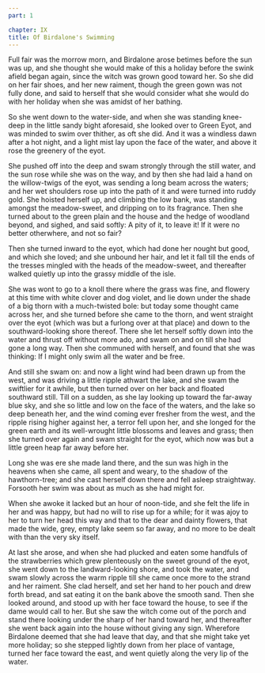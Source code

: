 ```yaml
---
part: 1

chapter: IX
title: Of Birdalone's Swimming
---
```


Full fair was the morrow morn, and Birdalone arose betimes before the sun was up, and she thought she would make of this a holiday before the swink afield began again, since the witch was grown good toward her. So she did on her fair shoes, and her new raiment, though the green gown was not fully done, and said to herself that she would consider what she would do with her holiday when she was amidst of her bathing.

So she went down to the water-side, and when she was standing knee-deep in the little sandy bight aforesaid, she looked over to Green Eyot, and was minded to swim over thither, as oft she did. And it was a windless dawn after a hot night, and a light mist lay upon the face of the water, and above it rose the greenery of the eyot.

She pushed off into the deep and swam strongly through the still water, and the sun rose while she was on the way, and by then she had laid a hand on the willow-twigs of the eyot, was sending a long beam across the waters; and her wet shoulders rose up into the path of it and were turned into ruddy gold. She hoisted herself up, and climbing the low bank, was standing amongst the meadow-sweet, and dripping on to its fragrance. Then she turned about to the green plain and the house and the hedge of woodland beyond, and sighed, and said softly: A pity of it, to leave it! If it were no better otherwhere, and not so fair?

Then she turned inward to the eyot, which had done her nought but good, and which she loved; and she unbound her hair, and let it fall till the ends of the tresses mingled with the heads of the meadow-sweet, and thereafter walked quietly up into the grassy middle of the isle.

She was wont to go to a knoll there where the grass was fine, and flowery at this time with white clover and dog violet, and lie down under the shade of a big thorn with a much-twisted bole: but today some thought came across her, and she turned before she came to the thorn, and went straight over the eyot (which was but a furlong over at that place) and down to the southward-looking shore thereof. There she let herself softly down into the water and thrust off without more ado, and swam on and on till she had gone a long way. Then she communed with herself, and found that she was thinking: If I might only swim all the water and be free.

And still she swam on: and now a light wind had been drawn up from the west, and was driving a little ripple athwart the lake, and she swam the swiftlier for it awhile, but then turned over on her back and floated southward still. Till on a sudden, as she lay looking up toward the far-away blue sky, and she so little and low on the face of the waters, and the lake so deep beneath her, and the wind coming ever fresher from the west, and the ripple rising higher against her, a terror fell upon her, and she longed for the green earth and its well-wrought little blossoms and leaves and grass; then she turned over again and swam straight for the eyot, which now was but a little green heap far away before her.

Long she was ere she made land there, and the sun was high in the heavens when she came, all spent and weary, to the shadow of the hawthorn-tree; and she cast herself down there and fell asleep straightway. Forsooth her swim was about as much as she had might for.

When she awoke it lacked but an hour of noon-tide, and she felt the life in her and was happy, but had no will to rise up for a while; for it was ajoy to her to turn her head this way and that to the dear and dainty flowers, that made the wide, grey, empty lake seem so far away, and no more to be dealt with than the very sky itself.

At last she arose, and when she had plucked and eaten some handfuls of the strawberries which grew plenteously on the sweet ground of the eyot, she went down to the landward-looking shore, and took the water, and swam slowly across the warm ripple till she came once more to the strand and her raiment. She clad herself, and set her hand to her pouch and drew forth bread, and sat eating it on the bank above the smooth sand. Then she looked around, and stood up with her face toward the house, to see if the dame would call to her. But she saw the witch come out of the porch and stand there looking under the sharp of her hand toward her, and thereafter she went back again into the house without giving any sign. Wherefore Birdalone deemed that she had leave that day, and that she might take yet more holiday; so she stepped lightly down from her place of vantage, turned her face toward the east, and went quietly along the very lip of the water.
